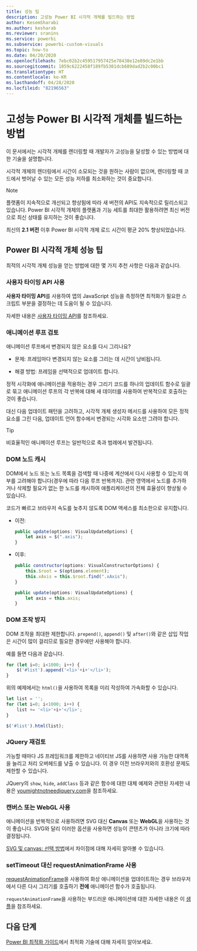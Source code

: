 ```yaml
---
title: 성능 팁
description: 고성능 Power BI 시각적 개체를 빌드하는 방법
author: KesemSharabi
ms.author: kesharab
ms.reviewer: sranins
ms.service: powerbi
ms.subservice: powerbi-custom-visuals
ms.topic: how-to
ms.date: 04/20/2020
ms.openlocfilehash: 7ebc02b2c459517957425e78438e12e89dc2e1bb
ms.sourcegitcommit: 1059c6222458f189fb5301dcb689dad2b2c00bc1
ms.translationtype: HT
ms.contentlocale: ko-KR
ms.lasthandoff: 04/28/2020
ms.locfileid: "82196563"
---
```

# <a name="how-to-build-a-high-performance-power-bi-visual"></a>고성능 Power BI 시각적 개체를 빌드하는 방법
이 문서에서는 시각적 개체를 렌더링할 때 개발자가 고성능을 달성할 수 있는 방법에 대한 기술을 설명합니다. 

시각적 개체의 렌더링에서 시간이 소모되는 것을 원하는 사람이 없으며, 렌더링할 때 코드에서 벗어날 수 있는 모든 성능 저하를 최소화하는 것이 중요합니다. 

> [!NOTE]
> 플랫폼이 지속적으로 개선되고 향상됨에 따라 새 버전의 API도 지속적으로 릴리스되고 있습니다. Power BI 시각적 개체의 플랫폼과 기능 세트를 최대한 활용하려면 최신 버전으로 최신 상태를 유지하는 것이 좋습니다.
>
> 최신의 **2.1 버전** 이후 Power BI 시각적 개체 로드 시간이 평균 20% 향상되었습니다.

## <a name="power-bi-visual-performance-tips"></a>Power BI 시각적 개체 성능 팁
최적의 시각적 개체 성능을 얻는 방법에 대한 몇 가지 추천 사항은 다음과 같습니다. 

### <a name="use-user-timing-api"></a>사용자 타이밍 API 사용
**사용자 타이밍 API**를 사용하여 앱의 JavaScript 성능을 측정하면 최적화가 필요한 스크립트 부분을 결정하는 데 도움이 될 수 있습니다.

자세한 내용은 [사용자 타이밍 API](https://msdn.microsoft.com/library/hh772738(v=vs.85).aspx)를 참조하세요.

### <a name="review-animation-loops"></a>애니메이션 루프 검토
애니메이션 루프에서 변경되지 않은 요소를 다시 그리나요? 

 - 문제: 프레임마다 변경되지 않는 요소를 그리는 데 시간이 낭비됩니다.

 - 해결 방법: 프레임을 선택적으로 업데이트 합니다. 
 
정적 시각화에 애니메이션을 적용하는 경우 그리기 코드를 하나의 업데이트 함수로 일괄로 묶고 애니메이션 루프의 각 반복에 대해 새 데이터를 사용하여 반복적으로 호출하는 것이 좋습니다.

대신 다음 업데이트 패턴을 고려하고, 시각적 개체 생성자 메서드를 사용하여 모든 정적 요소를 그린 다음, 업데이트 언어 함수에서 변경되는 시각화 요소만 그려야 합니다. 

   > [!TIP]
   > 비효율적인 애니메이션 루프는 일반적으로 축과 범례에서 발견됩니다.

### <a name="cache-dom-nodes"></a>DOM 노드 캐시 
DOM에서 노드 또는 노드 목록을 검색할 때 나중에 계산에서 다시 사용할 수 있는지 여부를 고려해야 합니다(경우에 따라 다음 루프 반복까지). 관련 영역에서 노드를 추가하거나 삭제할 필요가 없는 한 노드를 캐시하여 애플리케이션의 전체 효율성이 향상될 수 있습니다.

코드가 빠르고 브라우저 속도를 늦추지 않도록 DOM 액세스를 최소한으로 유지합니다. 

- 이전: 

   ```javascript
   public update(options: VisualUpdateOptions) { 
       let axis = $(".axis"); 
   }
   ```

- 이후: 

   ```javascript
   public constructor(options: VisualConstructorOptions) { 
       this.$root = $(options.element); 
       this.xAxis = this.$root.find(".xAxis"); 
   } 
 
   public update(options: VisualUpdateOptions) { 
       let axis = this.axis; 
   }
   ```

### <a name="avoid-dom-manipulation"></a>DOM 조작 방지 
DOM 조작을 최대한 제한합니다.  `prepend()`, `append()` 및 `after()`와 같은 삽입 작업은 시간이 많이 걸리므로 필요한 경우에만 사용해야 합니다.

예를 들면 다음과 같습니다.

  ```javascript
  for (let i=0; i<1000; i++) { 
      $('#list').append('<li>'+i+'</li>');
  }
  ```

위의 예제에서는 `html()`을 사용하여 목록을 미리 작성하여 가속화할 수 있습니다. 

  ```javascript
  let list = ''; 
  for (let i=0; i<1000; i++) { 
      list += '<li>'+i+'</li>'; 
  } 

  $('#list').html(list); 
  ```

### <a name="reconsider-jquery"></a>JQuery 재검토

가능할 때마다 JS 프레임워크를 제한하고 네이티브 JS를 사용하면 사용 가능한 대역폭을 늘리고 처리 오버헤드를 낮출 수 있습니다. 이 경우 이전 브라우저와의 호환성 문제도 제한할 수 있습니다. 

JQuery의 `show`, `hide`, `addClass` 등과 같은 함수에 대한 대체 예제와 관련된 자세한 내용은 [youmightnotneedjquery.com](http://youmightnotneedjquery.com/)을 참조하세요.  

### <a name="use-canvas-or-webgl"></a>캔버스 또는 WebGL 사용 
애니메이션을 반복적으로 사용하려면 SVG 대신 **Canvas** 또는 **WebGL**을 사용하는 것이 좋습니다. SVG와 달리 이러한 옵션을 사용하면 성능이 콘텐츠가 아니라 크기에 따라 결정됩니다. 

[SVG 및 canvas: 선택 방법](https://msdn.microsoft.com/library/gg193983(v=vs.85).aspx)에서 차이점에 대해 자세히 알아볼 수 있습니다. 

### <a name="use-requestanimationframe-instead-of-settimeout"></a>setTimeout 대신 requestAnimationFrame 사용 
[requestAnimationFrame](https://www.w3.org/TR/animation-timing/)을 사용하여 화상 애니메이션을 업데이트하는 경우 브라우저에서 다른 다시 그리기를 호출하기 **전에** 애니메이션 함수가 호출됩니다.

`requestAnimationFrame`을 사용하는 부드러운 애니메이션에 대한 자세한 내용은 이 [샘플](https://testdrive-archive.azurewebsites.net/Graphics/RequestAnimationFrame/Default.html)을 참조하세요.

## <a name="next-steps"></a>다음 단계

[Power BI 최적화 가이드](/power-bi/guidance/power-bi-optimization)에서 최적화 기술에 대해 자세히 알아보세요.
